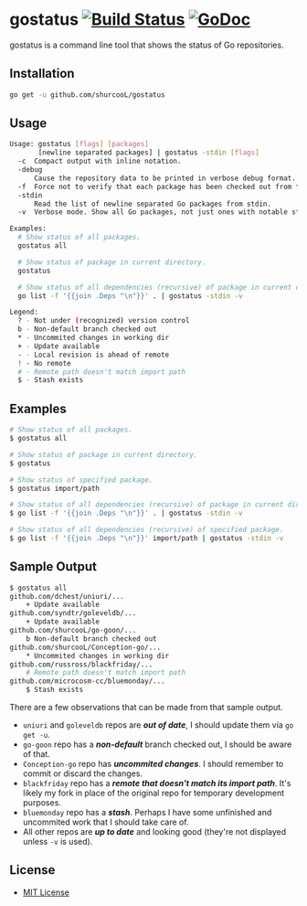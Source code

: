# gostatus [![Build Status](https://travis-ci.org/shurcooL/gostatus.svg?branch=master)](https://travis-ci.org/shurcooL/gostatus) [![GoDoc](https://godoc.org/github.com/shurcooL/gostatus?status.svg)](https://godoc.org/github.com/shurcooL/gostatus)

gostatus is a command line tool that shows the status of Go repositories.

Installation
------------

```bash
go get -u github.com/shurcooL/gostatus
```

Usage
-----

```bash
Usage: gostatus [flags] [packages]
       [newline separated packages] | gostatus -stdin [flags]
  -c  Compact output with inline notation.
  -debug
      Cause the repository data to be printed in verbose debug format.
  -f  Force not to verify that each package has been checked out from the source control repository implied by its import path. This can be useful if the source is a local fork of the original.
  -stdin
      Read the list of newline separated Go packages from stdin.
  -v  Verbose mode. Show all Go packages, not just ones with notable status.

Examples:
  # Show status of all packages.
  gostatus all

  # Show status of package in current directory.
  gostatus

  # Show status of all dependencies (recursive) of package in current dir.
  go list -f '{{join .Deps "\n"}}' . | gostatus -stdin -v

Legend:
  ? - Not under (recognized) version control
  b - Non-default branch checked out
  * - Uncommited changes in working dir
  + - Update available
  - - Local revision is ahead of remote
  ! - No remote
  # - Remote path doesn't match import path
  $ - Stash exists
```

Examples
--------

```bash
# Show status of all packages.
$ gostatus all

# Show status of package in current directory.
$ gostatus

# Show status of specified package.
$ gostatus import/path

# Show status of all dependencies (recursive) of package in current dir.
$ go list -f '{{join .Deps "\n"}}' . | gostatus -stdin -v

# Show status of all dependencies (recursive) of specified package.
$ go list -f '{{join .Deps "\n"}}' import/path | gostatus -stdin -v
```

Sample Output
-------------

```bash
$ gostatus all
github.com/dchest/uniuri/...
	+ Update available
github.com/syndtr/goleveldb/...
	+ Update available
github.com/shurcooL/go-goon/...
	b Non-default branch checked out
github.com/shurcooL/Conception-go/...
	* Uncommited changes in working dir
github.com/russross/blackfriday/...
	# Remote path doesn't match import path
github.com/microcosm-cc/bluemonday/...
	$ Stash exists
```

There are a few observations that can be made from that sample output.

-	`uniuri` and `goleveldb` repos are ***out of date***, I should update them via `go get -u`.
-	`go-goon` repo has a ***non-default*** branch checked out, I should be aware of that.
-	`Conception-go` repo has ***uncommited changes***. I should remember to commit or discard the changes.
-	`blackfriday` repo has a ***remote that doesn't match its import path***. It's likely my fork in place of the original repo for temporary development purposes.
-	`bluemonday` repo has a ***stash***. Perhaps I have some unfinished and uncommited work that I should take care of.
-	All other repos are ***up to date*** and looking good (they're not displayed unless `-v` is used).

License
-------

-	[MIT License](LICENSE)
